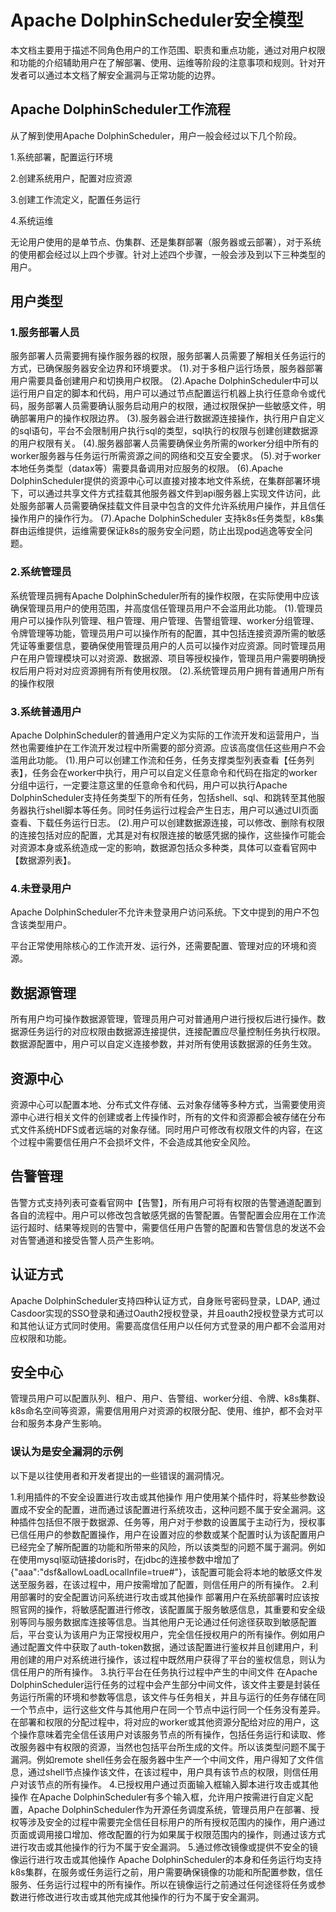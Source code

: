 # Apache DolphinScheduler安全模型

本文档主要用于描述不同角色用户的工作范围、职责和重点功能，通过对用户权限和功能的介绍辅助用户在了解部署、使用、运维等阶段的注意事项和规则。针对开发者可以通过本文档了解安全漏洞与正常功能的边界。

## Apache DolphinScheduler工作流程

从了解到使用Apache DolphinScheduler，用户一般会经过以下几个阶段。

1.系统部署，配置运行环境

2.创建系统用户，配置对应资源

3.创建工作流定义，配置任务运行

4.系统运维

无论用户使用的是单节点、伪集群、还是集群部署（服务器或云部署），对于系统的使用都会经过以上四个步骤。针对上述四个步骤，一般会涉及到以下三种类型的用户。

## 用户类型

### 1.服务部署人员

服务部署人员需要拥有操作服务器的权限，服务部署人员需要了解相关任务运行的方式，已确保服务器安全边界和环境要求。
(1).对于多租户运行场景，服务器部署用户需要具备创建用户和切换用户权限。
(2).Apache DolphinScheduler中可以运行用户自定的脚本和代码，用户可以通过节点配置运行机器上执行任意命令或代码，服务部署人员需要确认服务启动用户的权限，通过权限保护一些敏感文件，明确部署用户的操作权限边界。
(3).服务器会进行数据源连接操作，执行用户自定义的sql语句，平台不会限制用户执行sql的类型，sql执行的权限与创建创建数据源的用户权限有关。
(4).服务器部署人员需要确保业务所需的worker分组中所有的worker服务器与任务运行所需资源之间的网络和交互安全要求。
(5).对于worker本地任务类型（datax等）需要具备调用对应服务的权限。
(6).Apache DolphinScheduler提供的资源中心可以直接对接本地文件系统，在集群部署环境下，可以通过共享文件方式挂载其他服务器文件到api服务器上实现文件访问，此处服务部署人员需要确保挂载文件目录中包含的文件允许系统用户操作，并且信任操作用户的操作行为。
(7).Apache DolphinScheduler 支持k8s任务类型，k8s集群由运维提供，运维需要保证k8s的服务安全问题，防止出现pod逃逸等安全问题。

### 2.系统管理员

系统管理员拥有Apache DolphinScheduler所有的操作权限，在实际使用中应该确保管理员用户的使用范围，并高度信任管理员用户不会滥用此功能。
(1).管理员用户可以操作队列管理、租户管理、用户管理、告警组管理、worker分组管理、令牌管理等功能，管理员用户可以操作所有的配置，其中包括连接资源所需的敏感凭证等重要信息，要确保使用管理员用户的人员可以操作对应资源。同时管理员用户在用户管理模块可以对资源、数据源、项目等授权操作，管理员用户需要明确授权后用户将对对应资源拥有所有使用权限。
(2).系统管理员用户拥有普通用户所有的操作权限

### 3.系统普通用户

Apache DolphinScheduler的普通用户定义为实际的工作流开发和运营用户，当然也需要维护在工作流开发过程中所需要的部分资源。应该高度信任这些用户不会滥用此功能。
(1).用户可以创建工作流和任务，任务支撑类型列表查看【任务列表】，任务会在worker中执行，用户可以自定义任意命令和代码在指定的worker分组中运行，一定要注意这里的任意命令和代码，用户可以执行Apache DolphinScheduler支持任务类型下的所有任务，包括shell、sql、和跳转至其他服务器执行shell脚本等任务。同时任务运行过程会产生日志，用户可以通过UI页面查看、下载任务运行日志。
(2).用户可以创建数据源连接，可以修改、删除有权限的连接包括对应的配置，尤其是对有权限连接的敏感凭据的操作，这些操作可能会对资源本身或系统造成一定的影响，数据源包括众多种类，具体可以查看官网中【数据源列表】。

### 4.未登录用户

Apache DolphinScheduler不允许未登录用户访问系统。下文中提到的用户不包含该类型用户。

平台正常使用除核心的工作流开发、运行外，还需要配置、管理对应的环境和资源。

## 数据源管理

所有用户均可操作数据源管理，管理员用户可对普通用户进行授权后进行操作。数据源任务运行的对应权限由数据源连接提供，连接配置应尽量控制任务执行权限。数据源配置中，用户可以自定义连接参数，并对所有使用该数据源的任务生效。

## 资源中心

资源中心可以配置本地、分布式文件存储、云对象存储等多种方式，当需要使用资源中心进行相关文件的创建或者上传操作时，所有的文件和资源都会被存储在分布式文件系统HDFS或者远端的对象存储。同时用户可修改有权限文件的内容，在这个过程中需要信任用户不会损坏文件，不会造成其他安全风险。

## 告警管理

告警方式支持列表可查看官网中【告警】，所有用户可将有权限的告警通道配置到各自的流程中。用户可以修改包含敏感凭据的告警配置。告警配置会应用在工作流运行超时、结果等规则的告警中，需要信任用户告警的配置和告警信息的发送不会对告警通道和接受告警人员产生影响。

## 认证方式

Apache DolphinScheduler支持四种认证方式，自身账号密码登录，LDAP, 通过Casdoor实现的SSO登录和通过Oauth2授权登录，并且oauth2授权登录方式可以和其他认证方式同时使用。需要高度信任用户以任何方式登录的用户都不会滥用对应权限和功能。

## 安全中心

管理员用户可以配置队列、租户、用户、告警组、worker分组、令牌、k8s集群、k8s命名空间等资源，需要信用用户对资源的权限分配、使用、维护，都不会对平台和服务本身产生影响。

### 误认为是安全漏洞的示例

以下是以往使用者和开发者提出的一些错误的漏洞情况。

1.利用插件的不安全设置进行攻击或其他操作
用户使用某个插件时，将某些参数设置成不安全的配置，进而通过该配置进行系统攻击，这种问题不属于安全漏洞。这种插件包括但不限于数据源、任务等，用户对于参数的设置属于主动行为，授权事已信任用户的参数配置操作，用户在设置对应的参数或某个配置时认为该配置用户已经完全了解所配置的功能和所带来的风险，所以该类型的问题不属于漏洞。例如在使用mysql驱动链接doris时，在jdbc的连接参数中增加了{"aaa":"dsf&allowLoadLocalInfile=true#"}，该配置可能会将本地的敏感文件发送至服务器，在该过程中，用户按需增加了配置，则信任用户的所有操作。
2.利用部署时的安全配置访问系统进行攻击或其他操作
部署用户在系统部署时应该按照官网的操作，将敏感配置进行修改，该配置属于服务敏感信息，其重要和安全级别等同与服务数据库连接等信息。当其他用户无论通过任何途径获取到敏感配置后，平台变认为该用户为正常授权用户，完全信任授权用户的所有操作。例如用户通过配置文件中获取了auth-token数据，通过该配置进行鉴权并且创建用户，利用创建的用户对系统进行操作，该过程中既然用户获得了平台的鉴权信息，则认为信任用户的所有操作。
3.执行平台在任务执行过程中产生的中间文件
在Apache DolphinScheduler运行任务的过程中会产生部分中间文件，该文件主要是封装任务运行所需的环境和参数等信息，该文件与任务相关，并且与运行的任务存储在同一个节点中，运行这些文件与其他用户在同一个节点中运行同一个任务没有差异。在部署和权限的分配过程中，将对应的worker或其他资源分配给对应的用户，这个操作意味着完全信任该用户对该服务节点的所有操作，包括任务运行和读取、修改服务器中有权限的资源，当然也包括平台所生成的文件。所以该类型问题不属于漏洞。例如remote shell任务会在服务器中生产一个中间文件，用户得知了文件信息，通过shell节点操作该文件，在该过程中，用户具有该节点的权限，则信任用户对该节点的所有操作。
4.已授权用户通过页面输入框输入脚本进行攻击或其他操作
在Apache DolphinScheduler有多个输入框，允许用户按需进行自定义配置，Apache DolphinScheduler作为开源任务调度系统，管理员用户在部署、授权等涉及安全的过程中需要完全信任目标用户的所有授权范围内的操作，用户通过页面或调用接口增加、修改配置的行为如果属于权限范围内的操作，则通过该方式进行攻击或其他操作的行为不属于安全漏洞。
5.通过修改镜像或提供不安全的镜像运行进行攻击或其他操作
Apache DolphinScheduler的本身和任务运行均支持k8s集群，在服务或任务运行之前，用户需要确保镜像的功能和所配置参数，信任服务、任务运行过程中的所有操作。所以在镜像运行之前通过任何途径将任务或参数进行修改进行攻击或其他完成其他操作的行为不属于安全漏洞。
